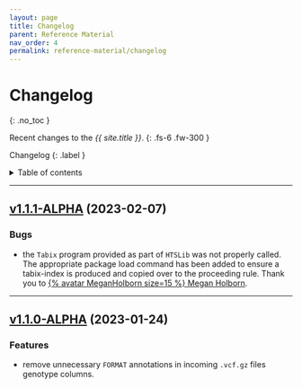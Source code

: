 ```yaml
---
layout: page
title: Changelog
parent: Reference Material
nav_order: 4
permalink: reference-material/changelog
---
```


# Changelog
{: .no_toc }

Recent changes to the _{{ site.title }}_.
{: .fs-6 .fw-300 }

Changelog
{: .label }

<details markdown="block">
  <summary>
    Table of contents
  </summary>
  {: .text-delta }
1. TOC
{:toc}
</details>

---

## [v1.1.1-ALPHA](https://github.com/Tuks-ICMM/Vcf-Validation/compare/v1.1.0-ALPHA...v1.1.1-ALPHA) (2023-02-07)

### Bugs
- the `Tabix` program provided as part of `HTSLib` was not properly called. The appropriate package load command has been added to ensure a tabix-index is produced and copied over to the proceeding rule. Thank you to <a href="https://github.com/MeganHolborn" target="_blank">{% avatar MeganHolborn size=15 %} Megan Holborn</a>.

---
## [v1.1.0-ALPHA](https://github.com/Tuks-ICMM/Vcf-Validation/compare/e4a612a...v1.1.0-ALPHA) (2023-01-24)

### Features
- remove unnecessary `FORMAT` annotations in incoming `.vcf.gz` files genotype columns.
